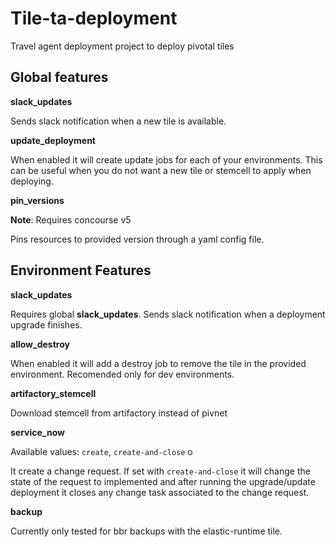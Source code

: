 # Tile-ta-deployment

Travel agent deployment project to deploy pivotal tiles


## Global features

**slack_updates**

Sends slack notification when a new tile is available.

**update_deployment**

When enabled it will create update jobs for each of your environments. This can be useful when
you do not want a new tile or stemcell to apply when deploying.

**pin_versions**

__Note__: Requires concourse v5

Pins resources to provided version through a yaml config file.

## Environment Features

**slack_updates**

Requires global **slack_updates**. Sends slack notification when a deployment upgrade finishes.

**allow_destroy**

When enabled it will add a destroy job to remove the tile in the provided environment.
Recomended only for dev environments.

**artifactory_stemcell**

Download stemcell from artifactory instead of pivnet

**service_now**

Available values: `create`, `create-and-close`
      o

It create a change request. If set with `create-and-close`
it will change the state of the request to implemented and
after running the upgrade/update deployment it closes any
change task associated to the change request.

**backup**

Currently only tested for bbr backups with the elastic-runtime tile.


